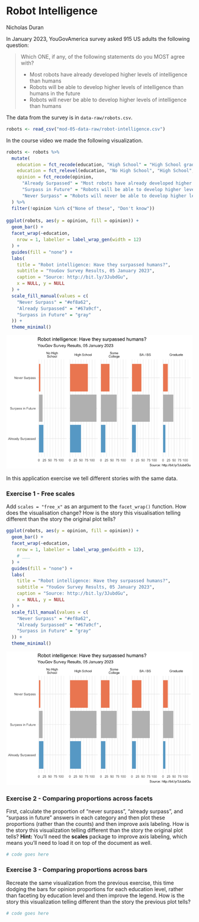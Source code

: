 Robot Intelligence
================
Nicholas Duran

<!-- Change the visualization in three different ways to tell slightly different stories with it each time. -->

In January 2023, YouGovAmerica survey asked 915 US adults the following
question:

> Which ONE, if any, of the following statements do you MOST agree with?
>
> - Most robots have already developed higher levels of intelligence
>   than humans
> - Robots will be able to develop higher levels of intelligence than
>   humans in the future
> - Robots will never be able to develop higher levels of intelligence
>   than humans

The data from the survey is in `data-raw/robots.csv`.

``` r
robots <- read_csv("mod-05-data-raw/robot-intelligence.csv")
```

In the course video we made the following visualization.

``` r
robots <- robots %>%
  mutate(
    education = fct_recode(education, "High School" = "High School graduate", "BA / BS" = "4-year", "Some College" = "Some College", "Graduate" = "Post-grad", "No High School" = "NO HS"),
    education = fct_relevel(education, "No High School", "High School", "Some College", "BA / BS", "Graduate"),
    opinion = fct_recode(opinion,
      "Already Surpassed" = "Most robots have already developed higher levels of intelligence than humans",
      "Surpass in Future" = "Robots will be able to develop higher levels of intelligence than humans in the future",
      "Never Surpass" = "Robots will never be able to develop higher levels of intelligence than humans")
  ) %>% 
  filter(!opinion %in% c("None of these", "Don't know"))

ggplot(robots, aes(y = opinion, fill = opinion)) +
  geom_bar() +
  facet_wrap(~education,
    nrow = 1, labeller = label_wrap_gen(width = 12)
  ) +
  guides(fill = "none") +
  labs(
    title = "Robot intelligence: Have they surpassed humans?",
    subtitle = "YouGov Survey Results, 05 January 2023",
    caption = "Source: http://bit.ly/3JubdGu",
    x = NULL, y = NULL
  ) +
  scale_fill_manual(values = c(
    "Never Surpass" = "#ef8a62",
    "Already Surpassed" = "#67a9cf",
    "Surpass in Future" = "gray"
  )) +
  theme_minimal()
```

![](mod-05-robot-intelligence_files/figure-gfm/unnamed-chunk-2-1.png)<!-- -->

In this application exercise we tell different stories with the same
data.

### Exercise 1 - Free scales

Add `scales = "free_x"` as an argument to the `facet_wrap()` function.
How does the visualisation change? How is the story this visualisation
telling different than the story the original plot tells?

``` r
ggplot(robots, aes(y = opinion, fill = opinion)) +
  geom_bar() +
  facet_wrap(~education,
    nrow = 1, labeller = label_wrap_gen(width = 12),
    # ___
  ) +
  guides(fill = "none") +
  labs(
    title = "Robot intelligence: Have they surpassed humans?",
    subtitle = "YouGov Survey Results, 05 January 2023",
    caption = "Source: http://bit.ly/3JubdGu",
    x = NULL, y = NULL
  ) +
  scale_fill_manual(values = c(
    "Never Surpass" = "#ef8a62",
    "Already Surpassed" = "#67a9cf",
    "Surpass in Future" = "gray"
  )) +
  theme_minimal()
```

![](mod-05-robot-intelligence_files/figure-gfm/unnamed-chunk-3-1.png)<!-- -->

### Exercise 2 - Comparing proportions across facets

First, calculate the proportion of “never surpass”, “already surpass”,
and “surpass in future” answers in each category and then plot these
proportions (rather than the counts) and then improve axis labeling. How
is the story this visualization telling different than the story the
original plot tells? **Hint:** You’ll need the **scales** package to
improve axis labeling, which means you’ll need to load it on top of the
document as well.

``` r
# code goes here
```

### Exercise 3 - Comparing proportions across bars

Recreate the same visualization from the previous exercise, this time
dodging the bars for opinion proportions for each education level,
rather than faceting by education level and then improve the legend. How
is the story this visualization telling different than the story the
previous plot tells?

``` r
# code goes here
```
